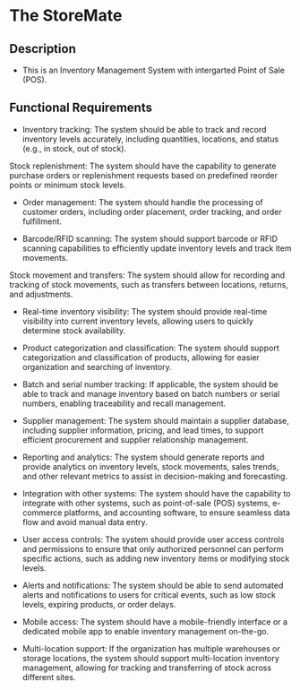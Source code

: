 # The StoreMate

## Description

- This is an Inventory Management System with intergarted Point of Sale (POS).

## Functional Requirements

- Inventory tracking: The system should be able to track and record inventory levels accurately, including quantities, locations, and status (e.g., in stock, out of stock).

Stock replenishment: The system should have the capability to generate purchase orders or replenishment requests based on predefined reorder points or minimum stock levels.

- Order management: The system should handle the processing of customer orders, including order placement, order tracking, and order fulfillment.

- Barcode/RFID scanning: The system should support barcode or RFID scanning capabilities to efficiently update inventory levels and track item movements.

Stock movement and transfers: The system should allow for recording and tracking of stock movements, such as transfers between locations, returns, and adjustments.

- Real-time inventory visibility: The system should provide real-time visibility into current inventory levels, allowing users to quickly determine stock availability.

- Product categorization and classification: The system should support categorization and classification of products, allowing for easier organization and searching of inventory.

- Batch and serial number tracking: If applicable, the system should be able to track and manage inventory based on batch numbers or serial numbers, enabling traceability and recall management.

- Supplier management: The system should maintain a supplier database, including supplier information, pricing, and lead times, to support efficient procurement and supplier relationship management.

- Reporting and analytics: The system should generate reports and provide analytics on inventory levels, stock movements, sales trends, and other relevant metrics to assist in decision-making and forecasting.

- Integration with other systems: The system should have the capability to integrate with other systems, such as point-of-sale (POS) systems, e-commerce platforms, and accounting software, to ensure seamless data flow and avoid manual data entry.

- User access controls: The system should provide user access controls and permissions to ensure that only authorized personnel can perform specific actions, such as adding new inventory items or modifying stock levels.

- Alerts and notifications: The system should be able to send automated alerts and notifications to users for critical events, such as low stock levels, expiring products, or order delays.

- Mobile access: The system should have a mobile-friendly interface or a dedicated mobile app to enable inventory management on-the-go.

- Multi-location support: If the organization has multiple warehouses or storage locations, the system should support multi-location inventory management, allowing for tracking and transferring of stock across different sites.
